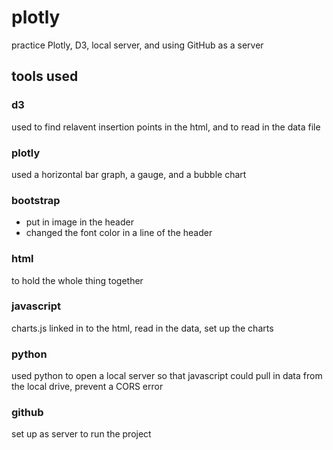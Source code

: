 # plotly
practice Plotly, D3, local server, and using GitHub as a server

## tools used
### d3
used to find relavent insertion points in the html, and to read in the data file

### plotly
used a horizontal bar graph, a gauge, and a bubble chart

### bootstrap
- put in image in the header
- changed the font color in a line of the header

### html
to hold the whole thing together

### javascript
charts.js linked in to the html, read in the data, set up the charts

### python
used python to open a local server so that javascript could pull in data from the local drive, prevent a CORS error

### github
set up as server to run the project
